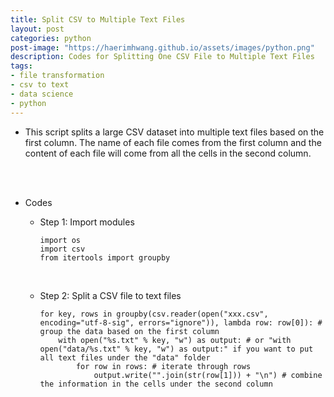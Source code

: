 ```yaml
---
title: Split CSV to Multiple Text Files
layout: post
categories: python
post-image: "https://haerimhwang.github.io/assets/images/python.png"
description: Codes for Splitting One CSV File to Multiple Text Files
tags:
- file transformation
- csv to text
- data science
- python
---
```


* This script splits a large CSV dataset into multiple text files based on the first column. The name of each file comes from the first column and the content of each file will come from all the cells in the second column.  
<br> 
<br>

* Codes
    
    * Step 1: Import modules
        
          import os
          import csv 
          from itertools import groupby
            
    <br>  
        
    * Step 2: Split a CSV file to text files
        
          for key, rows in groupby(csv.reader(open("xxx.csv", encoding="utf-8-sig", errors="ignore")), lambda row: row[0]): # group the data based on the first column 
              with open("%s.txt" % key, "w") as output: # or "with open("data/%s.txt" % key, "w") as output:" if you want to put all text files under the "data" folder
                  for row in rows: # iterate through rows            
                      output.write("".join(str(row[1])) + "\n") # combine the information in the cells under the second column
                        
<br>
<br>
            
